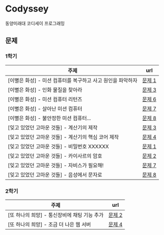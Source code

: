 # Codyssey
동양미래대 코디세이 프로그래밍

## 문제

### 1학기
| 주제 | url |
| --- | :---: |
| [이별은 화성] - 미션 컴퓨터를 복구하고 사고 원인을 파악하자 | [문제 1](https://github.com/Mangjun/Codyssey/tree/main/project1/procedure1/problem1) |
| [이별은 화성] - 인화 물질을 찾아라 | [문제 3](https://github.com/Mangjun/Codyssey/tree/main/project1/procedure1/problem3) |
| [이별은 화성] - 미션 컴퓨터 리턴즈 | [문제 6](https://github.com/Mangjun/Codyssey/tree/main/project1/procedure1/problem6) |
| [이별은 화성] - 살아난 미션 컴퓨터 | [문제 7](https://github.com/Mangjun/Codyssey/tree/main/project1/procedure1/problem7) |
| [이별은 화성] - 불안정한 미션 컴퓨터... | [문제 8](https://github.com/Mangjun/Codyssey/tree/main/project1/procedure1/problem8) |
| [잊고 있었던 고마운 것들] - 계산기의 제작 | [문제 3](https://github.com/Mangjun/Codyssey/tree/main/project1/procedure2/problem3) |
| [잊고 있었던 고마운 것들] - 계산기의 핵심 코어 제작 | [문제 4](https://github.com/Mangjun/Codyssey/tree/main/project1/procedure2/problem4) |
| [잊고 있었던 고마운 것들] - 비밀번호 XXXXXX | [문제 1](https://github.com/Mangjun/Codyssey/tree/main/project1/procedure2/problem1) |
| [잊고 있었던 고마운 것들] - 카이사르의 암호 | [문제 2](https://github.com/Mangjun/Codyssey/tree/main/project1/procedure2/problem2) |
| [잊고 있었던 고마운 것들] - 자비스가 필요해! | [문제 7](https://github.com/Mangjun/Codyssey/tree/main/project1/procedure2/problem7) |
| [잊고 있었던 고마운 것들] - 음성에서 문자로 | [문제 8](https://github.com/Mangjun/Codyssey/tree/main/project1/procedure2/problem8) |

### 2학기
| 주제 | url |
| --- | :---: |
| [또 하나의 희망] - 통신장비에 채팅 기능 추가 | [문제 2](https://github.com/Mangjun/Codyssey/tree/main/project1/procedure3/problem2) |
| [또 하나의 희망] - 조금 더 나은 웹 서버 | [문제 4](https://github.com/Mangjun/Codyssey/tree/main/project1/procedure3/problem4) |